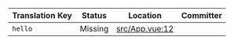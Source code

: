 | Translation Key | Status | Location | Committer |
|-----------------|--------|----------|-----------|
| `hello` | Missing | [src/App.vue:12](https://github.com/staging-gh-org/testRepo/blob/e568e818109ce1880c58624d1b8ed3fca99cd369/src/App.vue#L12) |  |
